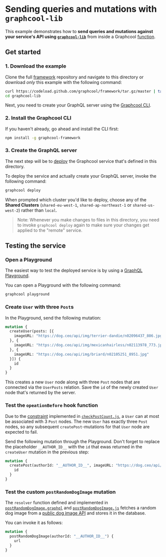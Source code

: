 # Sending queries and mutations with `graphcool-lib`

This example demonstrates how to **send queries and mutations against your service's API using [`graphcool-lib`](https://github.com/graphcool/graphcool-lib)** from inside a Graphcool [function](https://graph.cool/docs/reference/functions/overview-aiw4aimie9).

## Get started

### 1. Download the example

Clone the full [framework](https://github.com/graphcool/framework) repository and navigate to this directory or download _only_ this example with the following command:

```sh
curl https://codeload.github.com/graphcool/framework/tar.gz/master | tar -xz --strip=2 framework-master/examples/graphcool-lib
cd graphcool-lib
```

Next, you need to create your GraphQL server using the [Graphcool CLI](https://graph.cool/docs/reference/graphcool-cli/overview-zboghez5go).

### 2. Install the Graphcool CLI

If you haven't already, go ahead and install the CLI first:

```sh
npm install -g graphcool-framework
```

### 3. Create the GraphQL server

The next step will be to [deploy](https://graph.cool/docs/reference/graphcool-cli/commands-aiteerae6l#graphcool-deploy) the Graphcool service that's defined in this directory. 

To deploy the service and actually create your GraphQL server, invoke the following command:

```sh
graphcool deploy
```


When prompted which cluster you'd like to deploy, choose any of the **Shared Clusters** (`shared-eu-west-1`, `shared-ap-northeast-1` or `shared-us-west-2`) rather than `local`. 

> Note: Whenever you make changes to files in this directory, you need to invoke `graphcool deploy` again to make sure your changes get applied to the "remote" service.

## Testing the service

### Open a Playground

The easiest way to test the deployed service is by using a [GraphQL Playground](https://github.com/graphcool/graphql-playground).

You can open a Playground with the following command:

```sh
graphcool playground
```

### Create `User` with three `Post`s

In the Playground, send the following mutation:

```graphql
mutation {
  createUser(posts: [{
    imageURL: "https://dog.ceo/api/img/terrier-dandie/n02096437_806.jpg"
  }, {
    imageURL: "https://dog.ceo/api/img/mexicanhairless/n02113978_773.jpg"
  }, {
    imageURL: "https://dog.ceo/api/img/briard/n02105251_8951.jpg"
  }]) {
    id
  }
}
``` 

This creates a new `User` node along with three `Post` nodes that are connected via the `UserPosts` relation. Save the `id` of the newly created `User` node that's returned by the server.

### Test the `opeationBefore` hook function

Due to the [constraint](./src/checkPostCount.js#L27) implemented in [`checkPostCount.js`](./src/checkPostCount.js), a `User` can at most be associated with 3 `Post` nodes. The new `User` has exactly three `Post` nodes, so any subsequent `createPost`-mutations for that `User` node are expected to fail. 

Send the following mutation through the Playground. Don't forget to replace the placeholder `__AUTHOR_ID__` with the `id` that ewas returned in the `createUser` mutation in the previous step:

```graphql
mutation {
  createPost(authorId: "__AUTHOR_ID__", imageURL: "https://dog.ceo/api/img/hound-Ibizan/n02091244_569.jpg") {
    id
  }
}
```

### Test the custom `postRandomDogImage` mutation

The `resolver` function defined and implemented in [`postRandomDogImage.graphql`](./src/postRandomDogImage.graphql) and [`postRandomDogImage.js`](./src/postRandomDogImage.js) fetches a random dog image from a [public dog image API](https://dog.ceo/dog-api/) and stores it in the database.

You can invoke it as follows:

```graphql
mutation {
  postRandomDogImage(authorId: "__AUTHOR_ID__") {
    url
  }
}
```









